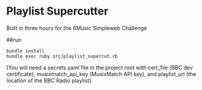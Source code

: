 # Playlist Supercutter

Built in three hours for the 6Music Simpleweb Challenge

##run

```
bundle install
bundle exec ruby src/playlist_supercut.rb 
```

(You will need a secrets.yaml file in the project root with cert_file (BBC dev certificate), musixmatch_api_key (MusixMatch API key), and
playlist_url (the location of the BBC Radio playlist).
